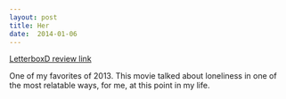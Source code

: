 ```yaml
---
layout: post
title: Her 
date:  2014-01-06 
---
```

 
[LetterboxD review link](http://letterboxd.com/samarthbhaskar/film/her/)

 One of my favorites of 2013. This movie talked about loneliness in one of the most relatable ways, for me, at this point in my life. 
